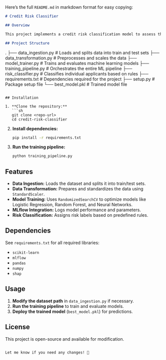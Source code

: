 Here’s the full `README.md` in markdown format for easy copying:

```markdown
# Credit Risk Classifier

## Overview

This project implements a credit risk classification model to assess the risk level of loan applicants based on financial indicators such as credit score, missed payments, utilization, and debt-to-income ratio. The pipeline includes data ingestion, transformation, model training, and evaluation.

## Project Structure

```
.
├── data_ingestion.py        # Loads and splits data into train and test sets
├── data_transformation.py   # Preprocesses and scales the data
├── model_trainer.py         # Trains and evaluates machine learning models
├── training_pipeline.py     # Orchestrates the entire ML pipeline
├── risk_classifier.py       # Classifies individual applicants based on rules
├── requirements.txt         # Dependencies required for the project
├── setup.py                 # Package setup file
└── best_model.pkl           # Trained model file
```

## Installation

1. **Clone the repository:**
   ```sh
   git clone <repo-url>
   cd credit-risk-classifier
   ```

2. **Install dependencies:**
   ```sh
   pip install -r requirements.txt
   ```

3. **Run the training pipeline:**
   ```sh
   python training_pipeline.py
   ```

## Features

- **Data Ingestion:** Loads the dataset and splits it into train/test sets.
- **Data Transformation:** Prepares and standardizes the data using `StandardScaler`.
- **Model Training:** Uses `RandomizedSearchCV` to optimize models like Logistic Regression, Random Forest, and Neural Networks.
- **MLflow Integration:** Logs model performance and parameters.
- **Risk Classification:** Assigns risk labels based on predefined rules.

## Dependencies

See `requirements.txt` for all required libraries:
- `scikit-learn`
- `mlflow`
- `pandas`
- `numpy`
- `shap`

## Usage

1. **Modify the dataset path** in `data_ingestion.py` if necessary.
2. **Run the training pipeline** to train and evaluate models.
3. **Deploy the trained model** (`best_model.pkl`) for predictions.

## License

This project is open-source and available for modification.
```

Let me know if you need any changes! 🚀